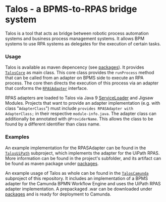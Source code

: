 # Talos - a BPMS-to-RPAS bridge system
Talos is a tool that acts as bridge between robotic process automation systems and business process management systems. It allows BPM systems to use RPA systems as delegates for the execution of certain tasks.

### Usage
Talos is available as maven depencency (see [packages](https://github.com/LeonBein/Talos/packages)). It provides [`TalosCore`](Talos/src/main/java/de/hpi/bpt/talos/TalosCore.java) as main class. This core class provides the `runProcess` method that can be called from an adapter on BPMS side to execute an RPA process. The core then directs the execution of this process via an adapter that conforms the [`RPASAdapter`](Talos/src/main/java/de/hpi/bpt/talos/RPASAdapter.java) interface.

RPAS adapters are loaded to Talos via Java 9 [ServiceLoader](https://docs.oracle.com/javase/9/docs/api/java/util/ServiceLoader.html) and Jigsaw Modules. Projects that want to provide an adapter implementation (e.g. with class "`AdapterClass`") must include `provides RPASAdapter with AdapterClass;` in their respective `module-info.java`. The adapter class can additionally be annotated with `@ProviderName`. This allows the class to be found by a different identifier than class name.

### Examples
An example implementation for the RPASAdapter can be found in the [`TalosUiPath`](TalosUiPath) subproject, which implements the adapter for the UiPath RPAS. More information can be found in the project's subfolder, and its artifact can be found as maven package under [packages](https://github.com/LeonBein/Talos/packages).  

An example usage of Talos as whole can be found in the [`TalosCamunda`](TalosCamunda) subproject of this repository. It includes an implementation of a BPMS adapter for the Camunda BPMN Workflow Engine and uses the UiPath RPAS adapter implementation. A prepackaged .war can be downloaded under [packages](https://github.com/LeonBein/Talos/packages) and is ready for deployment to Camunda.
